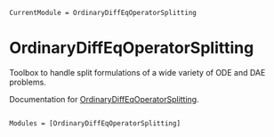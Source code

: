 ```@meta
CurrentModule = OrdinaryDiffEqOperatorSplitting
```

# OrdinaryDiffEqOperatorSplitting

Toolbox to handle split formulations of a wide variety of ODE and DAE problems.

Documentation for [OrdinaryDiffEqOperatorSplitting](https://github.com/SciML/OrdinaryDiffEqOperatorSplitting.jl).

```@index
```

```@autodocs
Modules = [OrdinaryDiffEqOperatorSplitting]
```
